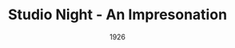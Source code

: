 ---
title: Studio Night - An Impresonation
date: 1926
closing_date:
layout: productions
playbill:
Theatre: Theatre Jacksonville
cast:
- Performer: E.S. Beauchamp-Nobbs
crew:
orchestra:
---